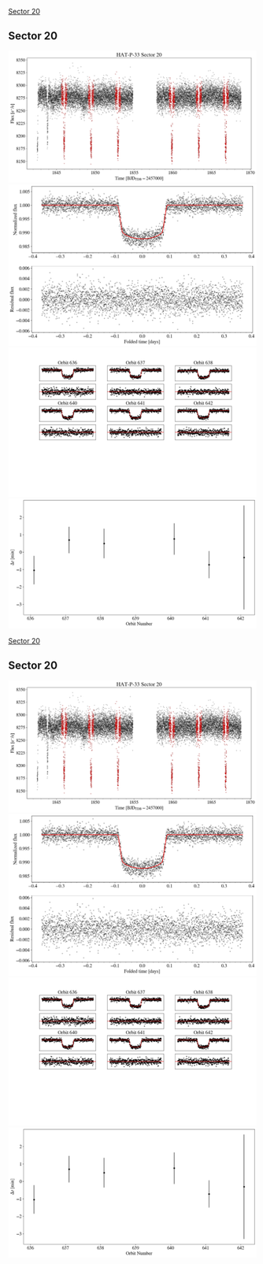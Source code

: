 [Sector 20](#sector20)

<a name = "sector20"></a>
## Sector 20
![alt text](/tt/HAT-P-33_Sector_20/HAT-P-33_Sector_20_a_TimeSeries.png)
![alt text](/tt/HAT-P-33_Sector_20/HAT-P-33_Sector_20_b_FoldedLightCurve.png)
![alt text](/tt/HAT-P-33_Sector_20/HAT-P-33_Sector_20_b_IndividualTransitsWithFit.png)
![alt text](/tt/HAT-P-33_Sector_20/HAT-P-33_Sector_20_c_TimingResiduals.png)

[Sector 20](#sector20)

<a name = "sector20"></a>
## Sector 20
![alt text](/tt/HAT-P-33_Sector_20/HAT-P-33_Sector_20_a_TimeSeries.png)
![alt text](/tt/HAT-P-33_Sector_20/HAT-P-33_Sector_20_b_FoldedLightCurve.png)
![alt text](/tt/HAT-P-33_Sector_20/HAT-P-33_Sector_20_b_IndividualTransitsWithFit.png)
![alt text](/tt/HAT-P-33_Sector_20/HAT-P-33_Sector_20_c_TimingResiduals.png)

